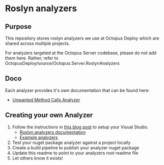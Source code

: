 # Roslyn analyzers

## Purpose

This repository stores roslyn analyzers we use at Octopus Deploy which are shared across multiple projects.

For analyzers targeted at the Octopus Server codebase, please do not add them here. Rather, refer to OctopusDeploy/source/Octopus.Server.RoslynAnalyzers

## Doco

Each analyzer provides it's own documentation that can be found here:

- [Unwanted Method Calls Analyzer](source/UnwantedMethodCallsAnalyzer/Readme.md)

## Creating your own Analyzer

1. Follow the instructions in [this blog post](https://devblogs.microsoft.com/dotnet/how-to-write-a-roslyn-analyzer/) to setup your Visual Studio.
   - [Roslyn analyzers documentation](https://github.com/dotnet/roslyn/tree/master/docs/analyzers)
   - [Example analyzers](https://github.com/dotnet/roslyn-sdk/tree/master/samples/CSharp)
2. Test your nuget package analyzer against a project locally
3. Create a build pipeline to publish your analyzer nuget package
4. Update this readme to point to your analyzers root readme file
5. Let others know it exists!
